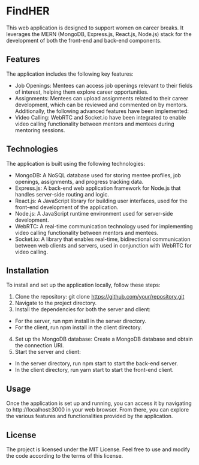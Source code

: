 # FindHER

This web application is designed to support women on career breaks. It leverages the MERN (MongoDB, Express.js, React.js, Node.js) stack for the development of both the front-end and back-end components.

## Features
The application includes the following key features:

* Job Openings: Mentees can access job openings relevant to their fields of interest, helping them explore career opportunities.
* Assignments: Mentees can upload assignments related to their career development, which can be reviewed and commented on by mentors.
  Additionally, the following advanced features have been implemented:
* Video Calling: WebRTC and Socket.io have been integrated to enable video calling functionality between mentors and mentees during mentoring sessions.

## Technologies
The application is built using the following technologies:

* MongoDB: A NoSQL database used for storing mentee profiles, job openings, assignments, and progress tracking data.
* Express.js: A back-end web application framework for Node.js that handles server-side routing and logic.
* React.js: A JavaScript library for building user interfaces, used for the front-end development of the application.
* Node.js: A JavaScript runtime environment used for server-side development.
* WebRTC: A real-time communication technology used for implementing video calling functionality between mentors and mentees.
* Socket.io: A library that enables real-time, bidirectional communication between web clients and servers, used in conjunction with WebRTC for video calling.

## Installation
To install and set up the application locally, follow these steps:

1. Clone the repository: git clone https://github.com/your/repository.git
2. Navigate to the project directory.
3. Install the dependencies for both the server and client:
- For the server, run npm install in the server directory.
- For the client, run npm install in the client directory.
4. Set up the MongoDB database: Create a MongoDB database and obtain the connection URI.
5. Start the server and client:
- In the server directory, run npm start to start the back-end server.
- In the client directory, run yarn start to start the front-end client.


## Usage
Once the application is set up and running, you can access it by navigating to http://localhost:3000 in your web browser. From there, you can explore the various features and functionalities provided by the application.

## License
The project is licensed under the MIT License. Feel free to use and modify the code according to the terms of this license.

